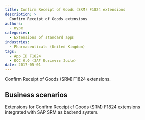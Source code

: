 ```yaml
---
title: Confirm Receipt of Goods (SRM) F1824 extensions
description: >
  Confirm Receipt of Goods extensions
authors:
  - nype
categories:
  - Extensions of standard apps
industries:
  - Pharmaceuticals (United Kingdom)
tags:
  - App ID F1824
  - ECC 6.0 (SAP Business Suite)
date: 2017-05-01
---
```


<!-- more -->

Confirm Receipt of Goods (SRM) F1824 extensions.

## Business scenarios
Extensions for Confirm Receipt of Goods (SRM) F1824 extensions integrated with SAP SRM as backend system.



